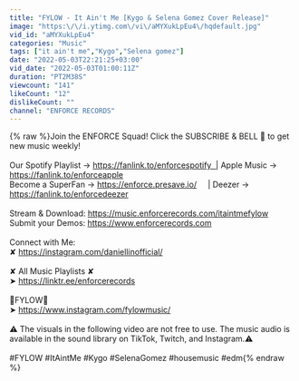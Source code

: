 ```yaml
---
title: "FYLOW - It Ain't Me [Kygo & Selena Gomez Cover Release]"
image: "https:\/\/i.ytimg.com\/vi\/aMYXukLpEu4\/hqdefault.jpg"
vid_id: "aMYXukLpEu4"
categories: "Music"
tags: ["it ain't me","Kygo","Selena gomez"]
date: "2022-05-03T22:21:25+03:00"
vid_date: "2022-05-03T01:00:11Z"
duration: "PT2M38S"
viewcount: "141"
likeCount: "12"
dislikeCount: ""
channel: "ENFORCE RECORDS"
---
```

{% raw %}Join the ENFORCE Squad! Click the SUBSCRIBE &amp; BELL 🔔 to get new music weekly!<br /><br />Our Spotify Playlist → <a rel="nofollow" target="blank" href="https://fanlink.to/enforcespotify  |">https://fanlink.to/enforcespotify  |</a> Apple Music → <a rel="nofollow" target="blank" href="https://fanlink.to/enforceapple">https://fanlink.to/enforceapple</a><br />Become a SuperFan → <a rel="nofollow" target="blank" href="https://enforce.presave.io/">https://enforce.presave.io/</a>         | Deezer → <a rel="nofollow" target="blank" href="https://fanlink.to/enforcedeezer">https://fanlink.to/enforcedeezer</a><br /><br />Stream &amp; Download: <a rel="nofollow" target="blank" href="https://music.enforcerecords.com/itaintmefylow">https://music.enforcerecords.com/itaintmefylow</a><br />Submit your Demos: <a rel="nofollow" target="blank" href="https://www.enforcerecords.com">https://www.enforcerecords.com</a> <br /><br />Connect with Me:<br />✘ <a rel="nofollow" target="blank" href="https://instagram.com/daniellinofficial/">https://instagram.com/daniellinofficial/</a><br /><br />✘ All Music Playlists ✘<br />➤ <a rel="nofollow" target="blank" href="https://linktr.ee/enforcerecords">https://linktr.ee/enforcerecords</a><br /><br />🎵FYLOW🎵<br />➤ <a rel="nofollow" target="blank" href="https://www.instagram.com/fylowmusic/">https://www.instagram.com/fylowmusic/</a><br /><br />⚠️ The visuals in the following video are not free to use. The music audio is available in the sound library on TikTok, Twitch, and Instagram.⚠️<br /><br />#FYLOW #ItAintMe #Kygo #SelenaGomez #housemusic #edm{% endraw %}
